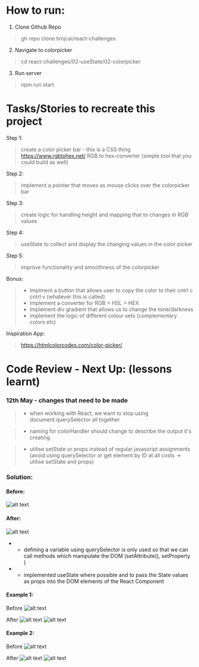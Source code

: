 # How to run:
1. Clone Github Repo
> gh repo clone timjcai/react-challenges

2. Navigate to colorpicker
> cd react-challenges/02-useState/02-colorpicker

3. Run server
> npm run start

# Tasks/Stories to recreate this project
Step 1:
> create a color picker bar - this is a CSS thing
https://www.rgbtohex.net/
RGB to hex-converter (simple tool that you could build as well)

Step 2:
> implement a pointer that moves as mouse clicks over the colorpicker bar

Step 3:
> create logic for handling height and mapping that to changes in RGB values

Step 4:
> useState to collect and display the changing values in the color picker

Step 5:
> improve functionality and smoothness of the colorpicker

Bonus:
> - Implment a button that allows user to copy the color to their cntrl c cntrl v (whatever this is called)
> - Implement a converter for RGB > HSL > HEX
> - Implement div gradient that allows us to change the tone/darkness
> - implement the logic of different colour sets (complementary colors etc)

Inspiration App:
> https://htmlcolorcodes.com/color-picker/


# Code Review - Next Up: (lessons learnt)
### 12th May - changes that need to be made
> - when working with React, we want to stop using document.querySelector all together

> - naming for colorHandler should change to describe the output it's creating

> - utilise setState or props instead of regular javascript assignments (avoid using querySelector or get element by ID at all costs -> utilise setState and props)

### Solution:
#### Before:
![alt text](/learnings/pre-changes.png)

#### After:
![alt text](https://github.com/timjcai/react-challenges/tree/main/02-useState/02-colorpicker/learnings/new-changes.png)
* - defining a variable using querySelector is only used so that we can call methods which manipulate the DOM (setAttribute(), setProperty )

* - implemented useState where possible and to pass the State values as props into the DOM elements of the React Component

#### Example 1:
Before
![alt text](https://github.com/timjcai/react-challenges/tree/main/02-useState/02-colorpicker/learnings/olddragfunctionality.png)

After
![alt text](https://github.com/timjcai/react-challenges/tree/main/02-useState/02-colorpicker/learnings/newDrag.png)
![alt text](https://github.com/timjcai/react-challenges/tree/main/02-useState/02-colorpicker/learnings/newstate.png)


#### Example 2:
Before
![alt text](https://github.com/timjcai/react-challenges/tree/main/02-useState/02-colorpicker/learnings/oldfunctionality.png)

After
![alt text](https://github.com/timjcai/react-challenges/tree/main/02-useState/02-colorpicker/learnings/pointer-props.png)
![alt text](https://github.com/timjcai/react-challenges/tree/main/02-useState/02-colorpicker/learnings/square-props.png)
